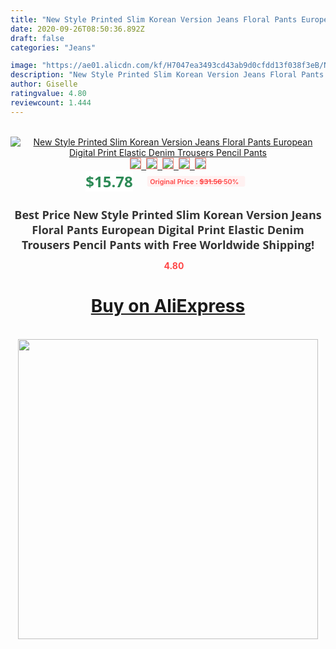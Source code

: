 ```yaml
---
title: "New Style Printed Slim Korean Version Jeans Floral Pants European Digital Print Elastic Denim Trousers Pencil Pants"
date: 2020-09-26T08:50:36.892Z
draft: false
categories: "Jeans"

image: "https://ae01.alicdn.com/kf/H7047ea3493cd43ab9d0cfdd13f038f3eB/New-Style-Printed-Slim-Korean-Version-Jeans-Floral-Pants-European-Digital-Print-Elastic-Denim-Trousers-Pencil.jpg"
description: "New Style Printed Slim Korean Version Jeans Floral Pants European Digital Print Elastic Denim Trousers Pencil Pants"
author: Giselle
ratingvalue: 4.80
reviewcount: 1.444
---
```

<br>
<div style="text-align: center;">
<a href="https://s.click.aliexpress.com/e/_9GoPhL" target="_blank" rel="nofollow noopener noreferrer"><img alt="New Style Printed Slim Korean Version Jeans Floral Pants European Digital Print Elastic Denim Trousers Pencil Pants" class="magnifier-image" src="https://ae01.alicdn.com/kf/H7047ea3493cd43ab9d0cfdd13f038f3eB/New-Style-Printed-Slim-Korean-Version-Jeans-Floral-Pants-European-Digital-Print-Elastic-Denim-Trousers-Pencil.jpg_640x640.jpg">
<br>
<img style="border:1px solid salmon" src="https://ae01.alicdn.com/kf/H7047ea3493cd43ab9d0cfdd13f038f3eB/New-Style-Printed-Slim-Korean-Version-Jeans-Floral-Pants-European-Digital-Print-Elastic-Denim-Trousers-Pencil.jpg_120x120.jpg">&nbsp;&nbsp;<img style="border:1px solid salmon" src="https://ae01.alicdn.com/kf/Hf94c4db6458d40319efa14fe2432aa75g/New-Style-Printed-Slim-Korean-Version-Jeans-Floral-Pants-European-Digital-Print-Elastic-Denim-Trousers-Pencil.jpg_120x120.jpg">&nbsp;&nbsp;<img style="border:1px solid salmon" src="https://ae01.alicdn.com/kf/H1c7d9e3a53294a0580e1ecc11ca1d7edy/New-Style-Printed-Slim-Korean-Version-Jeans-Floral-Pants-European-Digital-Print-Elastic-Denim-Trousers-Pencil.jpg_120x120.jpg">&nbsp;&nbsp;<img style="border:1px solid salmon" src="https://ae01.alicdn.com/kf/He054059779614fb18b2d8fd8b483a6f6Q/New-Style-Printed-Slim-Korean-Version-Jeans-Floral-Pants-European-Digital-Print-Elastic-Denim-Trousers-Pencil.jpg_120x120.jpg">&nbsp;&nbsp;<img style="border:1px solid salmon" src="https://ae01.alicdn.com/kf/H7c4ac481202e4b8eaf823a7db8ba3569O/New-Style-Printed-Slim-Korean-Version-Jeans-Floral-Pants-European-Digital-Print-Elastic-Denim-Trousers-Pencil.jpg_120x120.jpg"></a></div><br0>
<div style="text-align: center;"><span style="background-color: white; border: 0px; box-sizing: border-box; color: seagreen; display: inline-block; font-family: &quot;open sans&quot; , &quot;arial&quot; , &quot;helvetica&quot; , sans-serif , &quot;heiti&quot;; font-size: 24px; font-stretch: inherit; font-weight: 700; line-height: inherit; margin: 0px 10px 0px 0px; padding: 0px; vertical-align: middle;">$15.78 </span>
<span style="background: rgb(255 , 241 , 241); border-radius: 3px; border: 0px; box-sizing: border-box; color: #ff4747; display: inline-block; font-family: inherit; font-size: 12px; font-stretch: inherit; font-style: inherit; font-variant: inherit; font-weight: 600; line-height: inherit; margin: 0px; padding: 2px 5px; transform: scale(0.9); vertical-align: middle;">Original Price : <b style="text-decoration: line-through;">$31.56 </b> 50%&nbsp;&nbsp;</span></div>
<h1 style="color: #333333; display: inline-block; font-family: &quot;open sans&quot; , &quot;arial&quot; , &quot;helvetica&quot; , sans-serif , &quot;heiti&quot;; font-size: 18px; font-stretch: inherit; font-weight: 700; text-align: center;">Best Price New Style Printed Slim Korean Version Jeans Floral Pants European Digital Print Elastic Denim Trousers Pencil Pants with Free Worldwide Shipping!</h1>
<div style="color: #ff4747; text-align: center;">
<img src="https://4.bp.blogspot.com/-M0ZcTcb-5uY/XleCXlxnR4I/AAAAAAAAAEc/OrjgMkXV1oMQFaCRZj5HQwOCBcu3w1FegCPcBGAYYCw/s1600/star.png" style="height: 15px;">&nbsp;<b>4.80</b></div>
<div class="button_cont" align="center"><a class="buynow_a" href="https://s.click.aliexpress.com/e/_9GoPhL" target="_blank" rel="nofollow noopener noreferrer"><H1>Buy on AliExpress</H1></a></div><br>
<div class="separator" style="clear: both; text-align: center;">
<img src="https://lh3.googleusercontent.com/-pTy5HemUv9M/XlePHvY0dAI/AAAAAAAAAE4/0nX5iRUoIWY8eMW9Dpxeirr157OZliDIgCLcBGAsYHQ/s1600/badge.gif" width="480">
</div>
